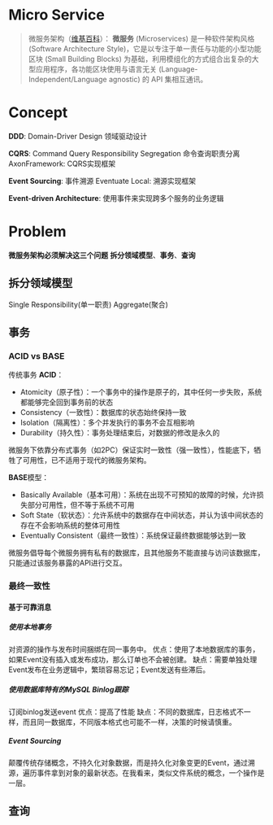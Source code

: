 # Micro Service
> 微服务架构（[维基百科](https://zh.wikipedia.org/zh-cn/%E5%BE%AE%E6%9C%8D%E5%8B%99)）： 
> **微服务** (Microservices) 是一种软件架构风格 (Software Architecture Style)，它是以专注于单一责任与功能的小型功能区块 (Small Building Blocks) 为基础，利用模组化的方式组合出复杂的大型应用程序，各功能区块使用与语言无关 (Language-Independent/Language agnostic) 的 API 集相互通讯。

# Concept

**DDD**: Domain-Driver Design 领域驱动设计

**CQRS**: Command Query Responsibility Segregation 命令查询职责分离
AxonFramework: CQRS实现框架

**Event Sourcing**: 事件溯源
Eventuate Local: 溯源实现框架

**Event-driven Architecture**: 使用事件来实现跨多个服务的业务逻辑

# Problem

**微服务架构必须解决这三个问题**
**拆分领域模型**、**事务**、**查询**

## 拆分领域模型
Single Responsibility(单一职责)
Aggregate(聚合)

## 事务
### ACID vs BASE
传统事务 **ACID**：
- Atomicity（原子性）：一个事务中的操作是原子的，其中任何一步失败，系统都能够完全回到事务前的状态
- Consistency（一致性）：数据库的状态始终保持一致
- Isolation（隔离性）：多个并发执行的事务不会互相影响
- Durability（持久性）：事务处理结束后，对数据的修改是永久的

微服务下依靠分布式事务（如2PC）保证实时一致性（强一致性），性能底下，牺牲了可用性，已不适用于现代的微服务架构。


**BASE**模型：
- Basically Available（基本可用）：系统在出现不可预知的故障的时候，允许损失部分可用性，但不等于系统不可用
- Soft State（软状态）：允许系统中的数据存在中间状态，并认为该中间状态的存在不会影响系统的整体可用性
- Eventually Consistent（最终一致性）：系统保证最终数据能够达到一致

微服务倡导每个微服务拥有私有的数据库，且其他服务不能直接与访问该数据库，只能通过该服务暴露的API进行交互。

### 最终一致性

#### 基于可靠消息

##### 使用本地事务
对资源的操作与发布时间捆绑在同一事务中。
优点：使用了本地数据库的事务，如果Event没有插入或发布成功，那么订单也不会被创建。
缺点：需要单独处理Event发布在业务逻辑中，繁琐容易忘记；Event发送有些滞后。

##### 使用数据库特有的MySQL Binlog跟踪
订阅binlog发送event
优点：提高了性能
缺点：不同的数据库，日志格式不一样，而且同一数据库，不同版本格式也可能不一样，决策的时候请慎重。

##### Event Sourcing
颠覆传统存储概念，不持久化对象数据，而是持久化对象变更的Event，通过溯源，遍历事件拿到对象的最新状态。在我看来，类似文件系统的概念，一个操作是一层。

## 查询

